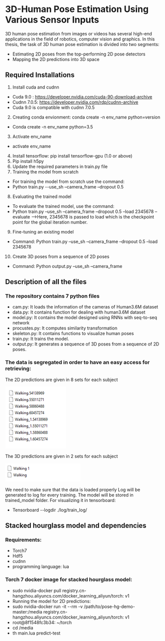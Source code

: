 # 3D-Human Pose Estimation Using Various Sensor Inputs

3D human pose estimation from images or videos has several high-end applications in the field of robotics, computer vision and graphics. In this thesis, the task of 3D human pose estimation is divided into two segments:
* Estimating 2D poses from the top-performing 2D pose detectors
* Mapping the 2D predictions into 3D space

## Required Installations

1.	Install cuda and cudnn
* Cuda 9.0 : https://developer.nvidia.com/cuda-90-download-archive
* Cudnn 7.0.5: https://developer.nvidia.com/rdp/cudnn-archive
* Cuda 9.0 is compatible with cudnn 7.0.5
2.	Creating conda envionment: conda create -n env_name python=version
* Conda create -n env_name python=3.5
3.	Activate env_name
* activate env_name
4.	Install tensorflow: pip install tensorflow-gpu (1.0 or above)
5.	Pip install h5py
6.	Update the required parameters in train.py file
7.	Training the model from scratch
* For training the model from scratch use the command:
* Python train.py --use_sh –camera_frame –dropout 0.5
8.	Evaluating the trained model
* To evaluate the trained model, use the command:
* Python train.py –use_sh –camera_frame –dropout 0.5 –load 2345678 –evaluate 
-->Here, 2345678 is passed to load which is the checkpoint point for the global iteration number.
9.	Fine-tuning an existing model
* Command:
Python train.py –use_sh –camera_frame –dropout 0.5 –load 2345678
10.	Create 3D poses from a sequence of 2D poses
* Command:
Python output.py –use_sh –camera_frame

## Description of all the files
### The repository contains 7 python files
* cam.py: It loads the information of the cameras of Human3.6M dataset
* data.py: It contains function for dealing with human3.6M dataset
* model.py: It contains the model designed using RNNs with seq-to-seq network
* procustes.py: It computes similarity transformation
* skeleton.py: It contains functions to visualize human poses
* train.py: It trains the model.
* output.py: It generates a sequence of 3D poses from a sequence of 2D poses.

### The data is segregated in order to have an easy access for retrieving:

The 2D predictions are given in 8 sets for each subject

![Image_traffic](https://github.com/ShaminiKoravuna/3D-HumanPoseEstimation/blob/main/imgs/1.png)
 
The 3D predictions are given in 2 sets for each subject

![Image_traffic](https://github.com/ShaminiKoravuna/3D-HumanPoseEstimation/blob/main/imgs/2.png)
 
We need to make sure that the data is loaded properly Log will be generated to log for every training. The model will be stored in trained_model folder. For visualizing it in tensorboard:
* Tensorboard --logdir  ./log/train_log/


## Stacked hourglass model and dependencies
### Requirements:
* Torch7
* Hdf5
* cudnn
* programming language: lua

### Torch 7 docker image for stacked hourglass model:

* sudo nvidia-docker pull registry.cn-hangzhou.aliyuncs.com/docker_learning_aliyun/torch: v1
* Running the model for 2D predictions:
* sudo nvidia-docker run -it --rm -v /path/to/pose-hg-demo-master:/media registry.cn-hangzhou.aliyuncs.com/docker_learning_aliyun/torch: v1
* root@8f1548fc3b34: ~/torch 
* cd /media 
* th main.lua predict-test 

